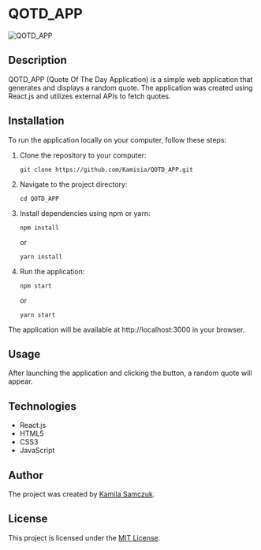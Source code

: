 # QOTD_APP

![QOTD_APP](https://github.com/Kamisia/QOTD_APP/blob/main/qotd_app_screenshot.png)

## Description

QOTD_APP (Quote Of The Day Application) is a simple web application that generates and displays a random quote. The application was created using React.js and utilizes external APIs to fetch quotes.

## Installation

To run the application locally on your computer, follow these steps:

1. Clone the repository to your computer:
   ```
   git clone https://github.com/Kamisia/QOTD_APP.git
   ```

2. Navigate to the project directory:
   ```
   cd QOTD_APP
   ```

3. Install dependencies using npm or yarn:
   ```
   npm install
   ```
   or
   ```
   yarn install
   ```

4. Run the application:
   ```
   npm start
   ```
   or
   ```
   yarn start
   ```

The application will be available at http://localhost:3000 in your browser.

## Usage

After launching the application and clicking the button, a random quote will appear. 
## Technologies

- React.js
- HTML5
- CSS3
- JavaScript

## Author

The project was created by [Kamila Samczuk](https://github.com/Kamisia).

## License

This project is licensed under the [MIT License](https://github.com/Kamisia/QOTD_APP/blob/main/LICENSE).
